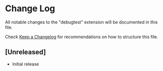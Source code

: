 # Change Log

All notable changes to the "debugtest" extension will be documented in this file.

Check [Keep a Changelog](http://keepachangelog.com/) for recommendations on how to structure this file.

## [Unreleased]

- Initial release